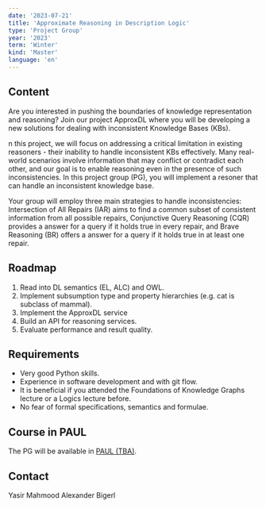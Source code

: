 ```yaml
---
date: '2023-07-21'
title: 'Approximate Reasoning in Description Logic'
type: 'Project Group'
year: '2023'
term: 'Winter'
kind: 'Master'
language: 'en'
---
```



## Content

Are you interested in pushing the boundaries of knowledge representation and reasoning? Join our project ApproxDL where you will be developing a new solutions for dealing with inconsistent Knowledge Bases (KBs).

n this project, we will focus on addressing a critical limitation in existing reasoners - their inability to handle inconsistent KBs effectively. Many real-world scenarios involve information that may conflict or contradict each other, and our goal is to enable reasoning even in the presence of such inconsistencies.
In this  project group (PG), you will implement a resoner that can handle an inconsistent knowledge base. 

Your group will employ three main strategies to handle inconsistencies: Intersection of All Repairs (IAR) aims to find a common subset of consistent information from all possible repairs, Conjunctive Query Reasoning (CQR) provides a answer for a query if it holds true in every repair, and Brave Reasoning (BR) offers a answer for a query if it holds true in at least one repair.

## Roadmap
1. Read into DL semantics (EL, ALC) and OWL.
2. Implement subsumption type and property
hierarchies (e.g. cat is subclass of mammal).
3. Implement the ApproxDL service
4. Build an API for reasoning services.
5. Evaluate performance and result quality.

## Requirements

- Very good Python skills.
- Experience in software development and with git flow.
- It is beneficial if you attended the Foundations of Knowledge Graphs lecture or a Logics lecture before. 
- No fear of formal specifications, semantics and formulae.


## Course in PAUL

The PG will be available in
[PAUL (TBA)](https://paul.uni-paderborn.de/).


## Contact

<Link to="/YasirMahmood">Yasir Mahmood</Link>

<Link to="/AlexanderBigerl">Alexander Bigerl</Link>
